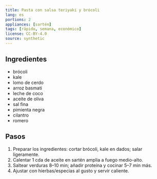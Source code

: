 ```yaml
---
title: Pasta con salsa teriyaki y brócoli
lang: es
portions: 2
appliances: [sartén]
tags: [rápido, semana, económico]
license: CC-BY-4.0
source: synthetic
---
```

## Ingredientes
- brócoli
- kale
- lomo de cerdo
- arroz basmati
- leche de coco
- aceite de oliva
- sal fina
- pimienta negra
- cilantro
- romero

## Pasos
1. Preparar los ingredientes: cortar brócoli, kale en dados; salar ligeramente.
2. Calentar 1 cda de aceite en sartén amplia a fuego medio-alto.
3. Saltear verduras 8–10 min; añadir proteína y cocinar 5–7 min más.
4. Ajustar con hierbas/especias al gusto y servir caliente.
